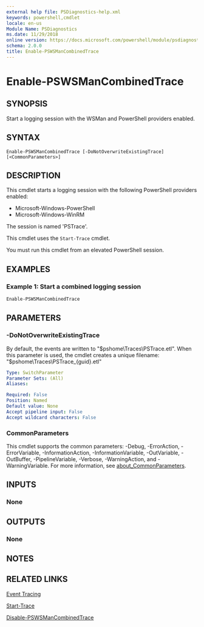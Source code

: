 ```yaml
---
external help file: PSDiagnostics-help.xml
keywords: powershell,cmdlet
locale: en-us
Module Name: PSDiagnostics
ms.date: 11/29/2018
online version: https://docs.microsoft.com/powershell/module/psdiagnostics/enable-pswsmancombinedtrace?view=powershell-4.0&WT.mc_id=ps-gethelp
schema: 2.0.0
title: Enable-PSWSManCombinedTrace
---
```

# Enable-PSWSManCombinedTrace

## SYNOPSIS
Start a logging session with the WSMan and PowerShell providers enabled.

## SYNTAX

```
Enable-PSWSManCombinedTrace [-DoNotOverwriteExistingTrace] [<CommonParameters>]
```

## DESCRIPTION

This cmdlet starts a logging session with the following PowerShell providers enabled:

- Microsoft-Windows-PowerShell
- Microsoft-Windows-WinRM

The session is named 'PSTrace'.

This cmdlet uses the `Start-Trace` cmdlet.

You must run this cmdlet from an elevated PowerShell session.

## EXAMPLES

### Example 1: Start a combined logging session

```powershell
Enable-PSWSManCombinedTrace
```

## PARAMETERS

### -DoNotOverwriteExistingTrace

By default, the events are written to "$pshome\Traces\PSTrace.etl". When this parameter is used,
the cmdlet creates a unique filename: "$pshome\Traces\PSTrace_{guid}.etl"

```yaml
Type: SwitchParameter
Parameter Sets: (All)
Aliases:

Required: False
Position: Named
Default value: None
Accept pipeline input: False
Accept wildcard characters: False
```

### CommonParameters

This cmdlet supports the common parameters: -Debug, -ErrorAction, -ErrorVariable,
-InformationAction, -InformationVariable, -OutVariable, -OutBuffer, -PipelineVariable, -Verbose,
-WarningAction, and -WarningVariable. For more information, see
[about_CommonParameters](https://go.microsoft.com/fwlink/?LinkID=113216).

## INPUTS

### None

## OUTPUTS

### None

## NOTES

## RELATED LINKS

[Event Tracing](/windows/desktop/ETW/event-tracing-portal)

[Start-Trace](start-trace.md)

[Disable-PSWSManCombinedTrace](Disable-PSWSManCombinedTrace.md)

